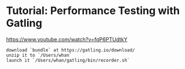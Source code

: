 # Tutorial: Performance Testing with Gatling

https://www.youtube.com/watch?v=fqP6PTUdtkY

```
download `bundle` at https://gatling.io/download/
unzip it to `/Users/whan`
launch it `/Users/whan/gatling/bin/recorder.sh`
```
